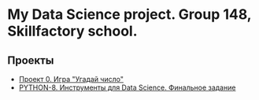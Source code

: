 # My Data Science project. Group 148, Skillfactory school.


## Проекты

* [Проект 0. Игра "Угадай число"](https://github.com/DenisBaburin/ds_school_148/tree/main/project_0)
* [PYTHON-8. Инструменты для Data Science. Финальное задание](https://github.com/DenisBaburin/ds_school_148/tree/main/guess_number_homework)

